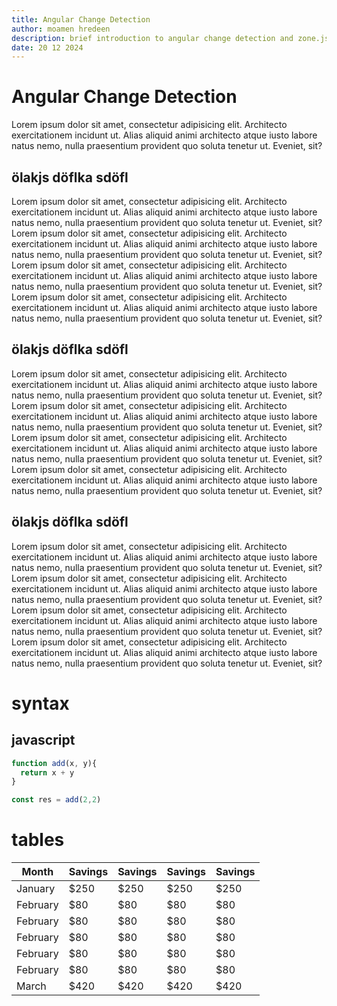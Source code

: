 ```yaml
---
title: Angular Change Detection
author: moamen hredeen
description: brief introduction to angular change detection and zone.js
date: 20 12 2024
---
```


# Angular Change Detection 

Lorem ipsum dolor sit amet, consectetur adipisicing elit. Architecto exercitationem incidunt ut. Alias aliquid animi architecto atque iusto labore natus nemo, nulla praesentium provident quo soluta tenetur ut. Eveniet, sit?

## ölakjs döflka sdöfl

Lorem ipsum dolor sit amet, consectetur adipisicing elit. Architecto exercitationem incidunt ut. Alias aliquid animi architecto atque iusto labore natus nemo, nulla praesentium provident quo soluta tenetur ut. Eveniet, sit?
Lorem ipsum dolor sit amet, consectetur adipisicing elit. Architecto exercitationem incidunt ut. Alias aliquid animi architecto atque iusto labore natus nemo, nulla praesentium provident quo soluta tenetur ut. Eveniet, sit?
Lorem ipsum dolor sit amet, consectetur adipisicing elit. Architecto exercitationem incidunt ut. Alias aliquid animi architecto atque iusto labore natus nemo, nulla praesentium provident quo soluta tenetur ut. Eveniet, sit?
Lorem ipsum dolor sit amet, consectetur adipisicing elit. Architecto exercitationem incidunt ut. Alias aliquid animi architecto atque iusto labore natus nemo, nulla praesentium provident quo soluta tenetur ut. Eveniet, sit?


## ölakjs döflka sdöfl

Lorem ipsum dolor sit amet, consectetur adipisicing elit. Architecto exercitationem incidunt ut. Alias aliquid animi architecto atque iusto labore natus nemo, nulla praesentium provident quo soluta tenetur ut. Eveniet, sit?
Lorem ipsum dolor sit amet, consectetur adipisicing elit. Architecto exercitationem incidunt ut. Alias aliquid animi architecto atque iusto labore natus nemo, nulla praesentium provident quo soluta tenetur ut. Eveniet, sit?
Lorem ipsum dolor sit amet, consectetur adipisicing elit. Architecto exercitationem incidunt ut. Alias aliquid animi architecto atque iusto labore natus nemo, nulla praesentium provident quo soluta tenetur ut. Eveniet, sit?
Lorem ipsum dolor sit amet, consectetur adipisicing elit. Architecto exercitationem incidunt ut. Alias aliquid animi architecto atque iusto labore natus nemo, nulla praesentium provident quo soluta tenetur ut. Eveniet, sit?

## ölakjs döflka sdöfl

Lorem ipsum dolor sit amet, consectetur adipisicing elit. Architecto exercitationem incidunt ut. Alias aliquid animi architecto atque iusto labore natus nemo, nulla praesentium provident quo soluta tenetur ut. Eveniet, sit?
Lorem ipsum dolor sit amet, consectetur adipisicing elit. Architecto exercitationem incidunt ut. Alias aliquid animi architecto atque iusto labore natus nemo, nulla praesentium provident quo soluta tenetur ut. Eveniet, sit?
Lorem ipsum dolor sit amet, consectetur adipisicing elit. Architecto exercitationem incidunt ut. Alias aliquid animi architecto atque iusto labore natus nemo, nulla praesentium provident quo soluta tenetur ut. Eveniet, sit?
Lorem ipsum dolor sit amet, consectetur adipisicing elit. Architecto exercitationem incidunt ut. Alias aliquid animi architecto atque iusto labore natus nemo, nulla praesentium provident quo soluta tenetur ut. Eveniet, sit?

# syntax

## javascript

```javascript
function add(x, y){
  return x + y
}

const res = add(2,2)
```

# tables

| Month    | Savings | Savings | Savings | Savings |
|----------|---------|---------|---------|---------|
| January  | $250    | $250    | $250    | $250    |
| February | $80     | $80     | $80     | $80     |
| February | $80     | $80     | $80     | $80     |
| February | $80     | $80     | $80     | $80     |
| February | $80     | $80     | $80     | $80     |
| February | $80     | $80     | $80     | $80     |
| March    | $420    | $420    | $420    | $420    |

